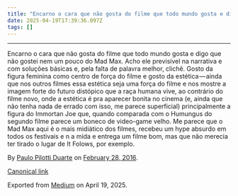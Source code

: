 ```yaml
---
title: "Encarno o cara que não gosta do filme que todo mundo gosta e digo que não gostei nem um pouco do…"
date: 2025-04-19T17:39:36.097Z
tags: []
---
```


* * *

Encarno o cara que não gosta do filme que todo mundo gosta e digo que não gostei nem um pouco do Mad Max. Acho ele previsível na narrativa e com soluções básicas e, pela falta de palavra melhor, clichê. Gosto da figura feminina como centro de força do filme e gosto da estética — ainda que nos outros filmes essa estética seja uma força do filme e nos mostre a imagem forte do futuro distópico que a raça humana vive, ao contrário do filme novo, onde a estética é pra aparecer bonita no cinema (e, ainda que não tenha nada de errado com isso, me parece superficial) principalmente a figura do Immortan Joe que, quando comparada com o Humungus do segundo filme parece um boneco de video-game velho. Me parece que o Mad Max aqui é o mais midiático dos filmes, recebeu um hype absurdo em todos os festivais e n a mída e entrega um filme bom, mas que não merecia ter tirado o lugar de It Folows, por exemplo.

By [Paulo Pilotti Duarte](https://medium.com/@paulopilotti) on [February 28, 2016](https://medium.com/p/7ddf2b4a5840).

[Canonical link](https://medium.com/@paulopilotti/encarno-o-cara-que-n%C3%A3o-gosta-do-filme-que-todo-mundo-gosta-e-digo-que-n%C3%A3o-gostei-nem-um-pouco-do-7ddf2b4a5840)

Exported from [Medium](https://medium.com) on April 19, 2025.